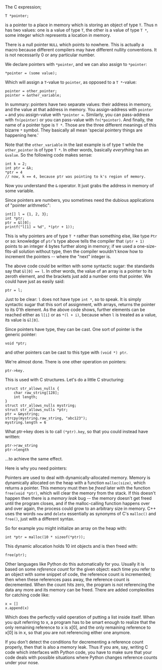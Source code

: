 The C expression;

    T *pointer;

is a pointer to a place in memory which is storing an object of type `T`. Thus
n has two values: one is a value of type `T`, the other is a value of type 
`T *`, some integer which represents a location in memory. 

There is a null pointer `NULL` which points to nowhere. This is actually a macro
because different compilers may have different nullity conventions. It is not 
necessarily 0 or any particular number.

We declare pointers with `*pointer`, and we can also assign to `*pointer`:

    *pointer = (some value);

Which will assign a `T`-value to `pointer`, as opposed to a `T *`-value:

    pointer = other_pointer;
    pointer = &other_variable;

In summary: pointers have two separate values: their address in memory, and 
the value at that address in memory. You assign-address with `pointer =` 
and you assign-value with `*pointer =`. Similarly, you can pass-address with 
`fn(pointer)` or you can pass-value with `fn(*pointer)`. And finally, the
name of a pointer type is `T *`. Those are the three different meanings of
this bizarre `*` symbol. They basically all mean 'special pointery things are
happening here.'

Note that the `other_variable` in the last example is of type `T` while the 
`other_pointer` is of type `T *`. In other words, basically *everything* has 
an `&value`. So the following code makes sense:

    int k = 2;
    int ptr = &k;
    *ptr = 4
    // now, k == 4, because ptr was pointing to k's region of memory.

Now you understand the `&` operator. It just grabs the address in memory of 
some variable. 

Since pointers are numbers, you sometimes need the dubious applications of 
"pointer arithmetic":

    int[] l = {1, 2, 3};
    int *ptr;
    ptr = &l[0];
    printf("l[1] = %d", *(ptr + 1));

This is why pointers are of type `T *` rather than something else, like type 
`Ptr` or so: knowledge of `ptr`'s type above tells the compiler that 
`(ptr + 1)` points to an integer 4 bytes further along in memory; if we used a
one-size-fits-all solution without type, then the compiler wouldn't know how
to increment the pointers -- where the "next" integer is.

The above code could be written with some syntactic sugar: the standards say 
that `&l[0] == l`. In other words, the value of an array is a pointer to its 
zeroth element, and the brackets just add a number onto that pointer. We could 
have just as easily said:
    
    ptr = l;
    
Just to be clear: `l` does not have type `int *`, so to speak. It is simply
syntactic sugar that this sort of assignment, with arrays, returns the pointer
to its 0'th element. As the above code shows, further elements can be reached
either as `l[i]` or as `*(l + i)`, because when `l` is treated as a value, its
value is `&l[0]`.

Since pointers have type, they can be cast. One sort of pointer is the generic
pointer:

    void *ptr;

and other pointers can be cast to this type with `(void *) ptr`.

We're almost done. There is one other operation on pointers:

    ptr->key.

This is used with C structures. Let's do a little C structuring:

    struct str_allows_nulls {
        char raw_string[128];
        int length;
    }
    struct str_allows_nulls mystring;
    struct str_allows_nulls *ptr;
    ptr = &mystring;
    strcpy(mystring.raw_string, "abc123");
    mystring.length = 6

What ptr->key does is to call `(*ptr).key`, so that you could instead have 
written:

    ptr->raw_string
    ptr->length

...to achieve the same effect.

Here is why you need pointers:

Pointers are used to deal with dynamically-allocated memory. Memory is 
dynamically allocated on the heap with a function `malloc(size)`, which returns 
a pointer. This memory must then be *freed* later with the function 
`free(void *ptr)`, which will clear the memory from the stack. If this doesn't 
happen then there is a *memory leak* bug -- the memory doesn't get freed until
the program closes, and if the malloc-calling function happens over and over 
again, the  process could grow to an arbitrary size in memory. C++ uses the 
words `new` and `delete` essentially as synonyms of C's `malloc()` and 
`free()`, just with a different syntax.

So for example you might initialize an array on the heap with:

    int *ptr = malloc(10 * sizeof(*ptr));

This dynamic allocation holds 10 int objects and is then freed with:

    free(ptr);

Other languages like Python do this automatically for you. Usually it is based
on some *reference count* for the given object: each time you refer to an 
object with some snippet of code, the reference count is incremented; then 
when these references pass away, the reference count is decremented. When the
count hits zero, the program is not referencing the data any more and its 
memory can be freed. There are added complexities for catching code like:
    
    x = []
    x.append(x)

Which does the perfectly valid operation of putting a list inside itself. 
When you quit referring to x, a program has to be smart enough to realize that
the only remaining reference to x is x[0], and the only remaining reference to
x[0] is in x, so that *you* are not referencing either one anymore.

If you don't detect the conditions for decrementing a reference count properly,
then that is also a memory leak. Thus if you are, say, writing C code which
interfaces with Python code, you have to make sure that your code deals with
possible situations where Python changes reference counts under your nose.
